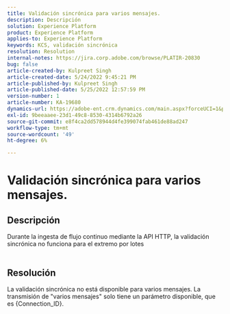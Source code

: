 ```yaml
---
title: Validación sincrónica para varios mensajes.
description: Descripción
solution: Experience Platform
product: Experience Platform
applies-to: Experience Platform
keywords: KCS, validación sincrónica
resolution: Resolution
internal-notes: https://jira.corp.adobe.com/browse/PLATIR-20830
bug: false
article-created-by: Kulpreet Singh
article-created-date: 5/24/2022 9:45:21 PM
article-published-by: Kulpreet Singh
article-published-date: 5/25/2022 12:57:59 PM
version-number: 1
article-number: KA-19680
dynamics-url: https://adobe-ent.crm.dynamics.com/main.aspx?forceUCI=1&pagetype=entityrecord&etn=knowledgearticle&id=efcbcfcc-aadb-ec11-a7b6-0022480b01c5
exl-id: 9beeaaee-23d1-49c8-8530-4314b6792a26
source-git-commit: e8f4ca2dd578944d4fe399074fab461de88ad247
workflow-type: tm+mt
source-wordcount: '49'
ht-degree: 6%

---
```


# Validación sincrónica para varios mensajes.

## Descripción

Durante la ingesta de flujo continuo mediante la API HTTP, la validación sincrónica no funciona para el extremo por lotes
<br> 

## Resolución


La validación sincrónica no está disponible para varios mensajes.
La transmisión de &quot;varios mensajes&quot; solo tiene un parámetro disponible, que es {Connection_ID}.
